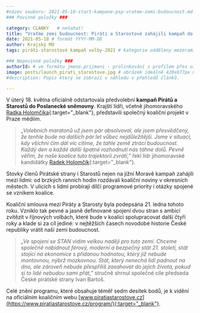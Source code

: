 ```yaml
---
#název souboru: 2021-05-18-start-kampane-psp-vratme-zemi-budoucnost.md
### Povinné položky ###

category: CLANKY   # nešahat!
title: "Vraťme zemi budoucnost: Piráti a Starostové zahájili kampaň do sněmovny"
date: 2021-05-18 # formát YYYY-MM-DD
author: Krajský MO
tags: piráti-starostové kampaň volby-2021 # kategorie odděleny mezerami, např. volby zemědělství životní-prostředí piráti (viz https://jihomoravsky.pirati.cz/tags/)

### Nepovinné položky ###
authorId: # ve formátu jmeno.prijmeni - prolinkování s profilem přes uid
image: posts/launch_pirati_starostove.jpg # obrázek ideálně 420x677px minifikovaný přes https://tinypng.com/
#description: Popis který se zobrazí v náhledu v přehledů článků.

---
```


V úterý 18. května oficiálně odstartovala předvolební **kampaň Pirátů a Starostů do Poslanecké sněmovny**. Krajští lídři, včetně jihomoravského [Radka Holomčíka](https://www.piratiastarostove.cz/kandidati/mgr-radek-holomcik/){:target="_blank"}, představili společný koaliční projekt v Praze médiím. 

> *„Volebních maratonů už jsem pár absolvoval, ale jsem přesvědčený, že tenhle bude na dalších pár let vůbec nejdůležitější. Jsme v situaci, kdy všichni čím dál víc cítíme, že tahle země ztrácí budoucnost. Každý den a každé další špatné rozhodnutí nás táhne dolů. Pevně věřím, že naše koalice tuto trajektorii zvrátí,”* řekl lídr jihomoravské kandidátky [Radek Holomčík](https://www.piratiastarostove.cz/kandidati/mgr-radek-holomcik/){:target="_blank"}.
> 

Stovky členů Pirátské strany i Starostů nejen na jižní Moravě kampaň zahájili mezi lidmi: od brzkých ranních hodin rozdávali koaliční noviny v okresních městech. V ulicích s lidmi probírají dílčí programové priority i otázky spojené se vznikem koalice. 

Koaliční smlouva mezi Piráty a Starosty byla podepsána 21. ledna tohoto roku. Vzniklo tak pevné a jasně definované spojení dvou stran s ambicí zvítězit v říjnových volbách, které bude v koalici spolupracovat další čtyři roky a klade si za cíl jediné: v nejtěžších časech novodobé historie České republiky vrátit naší zemi budoucnost.

> *„Ve spojení se STAN vidím velkou naději pro tuto zemi. Chceme společně nabídnout férový, moderní a bezpečný stát 21. století, stát stojící na ekonomice s přidanou hodnotou, který již nebude montovnou, nýbrž mozkovnou. Stát, který nenechá lidi padnout na dno, ale zároveň nebude přespříliš zasahovat do jejich života, pokud si to lidé nebudou sami přát,”* stručně shrnul společné cíle předseda České pirátské strany Ivan Bartoš.
>

Celé znění programu, které obsahuje téměř sedm desítek bodů, je k vidění na oficiálním koaličním webu [www.piratiastarostove.cz](https://www.piratiastarostove.cz/program/){:target="_blank"}.
